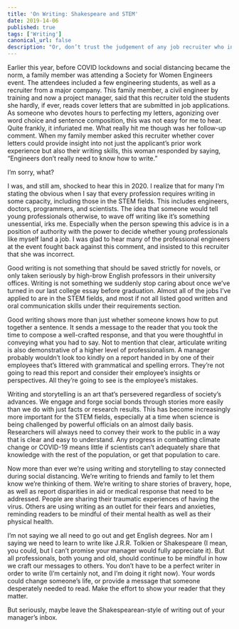```yaml
---
title: 'On Writing: Shakespeare and STEM'
date: 2019-14-06
published: true
tags: ['Writing']
canonical_url: false
description: "Or, don’t trust the judgement of any job recruiter who insists certain professions don’t need to know how to write."
---
```


Earlier this year, before COVID lockdowns and social distancing became the norm, a family member was attending a Society for Women Engineers event. The attendees included a few engineering students, as well as a recruiter from a major company. This family member, a civil engineer by training and now a project manager, said that this recruiter told the students she hardly, if ever, reads cover letters that are submitted in job applications. As someone who devotes hours to perfecting my letters, agonizing over word choice and sentence composition, this was not easy for me to hear. Quite frankly, it infuriated me. What really hit me though was her follow-up comment. When my family member asked this recruiter whether cover letters could provide insight into not just the applicant’s prior work experience but also their writing skills, this woman responded by saying, “Engineers don’t really need to know how to write.”

I’m sorry, what?
 
I was, and still am, shocked to hear this in 2020. I realize that for many I’m stating the obvious when I say that every profession requires writing in some capacity, including those in the STEM fields. This includes engineers, doctors, programmers, and scientists. The idea that someone would tell young professionals otherwise, to wave off writing like it’s something unessential, irks me. Especially when the person spewing this advice is in a position of authority with the power to decide whether young professionals like myself land a job. I was glad to hear many of the professional engineers at the event fought back against this comment, and insisted to this recruiter that she was incorrect.  
 
Good writing is not something that should be saved strictly for novels, or only taken seriously by high-brow English professors in their university offices. Writing is not something we suddenly stop caring about once we’ve turned in our last college essay before graduation. Almost all of the jobs I’ve applied to are in the STEM fields, and most if not all listed good written and oral communication skills under their requirements section. 

Good writing shows more than just whether someone knows how to put together a sentence. It sends a message to the reader that you took the time to compose a well-crafted response, and that you were thoughtful in conveying what you had to say. Not to mention that clear, articulate writing is also demonstrative of a higher level of professionalism. A manager probably wouldn’t look too kindly on a report handed in by one of their employees that’s littered with grammatical and spelling errors. They’re not going to read this report and consider their employee’s insights or perspectives. All they’re going to see is the employee’s mistakes. 

Writing and storytelling is an art that’s persevered regardless of society’s advances. We engage and forge social bonds through stories more easily than we do with just facts or research results. This has become increasingly more important for the STEM fields, especially at a time when science is being challenged by powerful officials on an almost daily basis. Researchers will always need to convey their work to the public in a way that is clear and easy to understand. Any progress in combatting climate change or COVID-19 means little if scientists can’t adequately share that knowledge with the rest of the population, or get that population to care.  

Now more than ever we’re using writing and storytelling to stay connected during social distancing. We’re writing to friends and family to let them know we’re thinking of them. We’re writing to share stories of bravery, hope, as well as report disparities in aid or medical response that need to be addressed. People are sharing their traumatic experiences of having the virus. Others are using writing as an outlet for their fears and anxieties, reminding readers to be mindful of their mental health as well as their physical health.     

I’m not saying we all need to go out and get English degrees. Nor am I saying we need to learn to write like J.R.R. Tolkien or Shakespeare (I mean, you could, but I can’t promise your manager would fully appreciate it). But all professionals, both young and old, should continue to be mindful in how we craft our messages to others. You don’t have to be a perfect writer in order to write (I’m certainly not, and I’m doing it right now). Your words could change someone’s life, or provide a message that someone desperately needed to read. Make the effort to show your reader that they matter.   

But seriously, maybe leave the Shakespearean-style of writing out of your manager’s inbox.  




